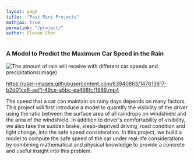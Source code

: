 ```yaml
---
layout: page
title:  "Past Mini Projects"
mathjax: true
permalink: "/project/"
author: Eleven Chen
---
```


### A Model to Predict the Maximum Car Speed in the Rain
![The amount of rain will receive with different car speeds and precipitations(image)](https://user-images.githubusercontent.com/63940863/147613785-18027317-cc8c-47b3-bc4d-1fd2a4932115.jpg)

https://user-images.githubusercontent.com/63940863/147613617-b2d01ce6-aef1-49ce-a5bc-ea498fcf1989.mp4

The speed that a car can maintain on rainy days
depends on many factors. This project will first introduce a model to quantify
the visibility of the driver using the ratio between the surface area of all
raindrops on windshield and the area of the windshield. In addition to driver's
comfortability of visibility, we also take the sudden brake, sleep-deprived
driving, road condition and light change, into the safe speed consideration. In 
this project, we build a model to compute the safe speed of the car under
real-life considerations by combining mathematical and physical knowledge to
provide a concrete and useful insight into this problem.

